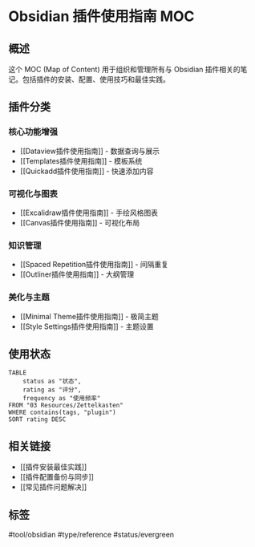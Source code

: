 # Obsidian 插件使用指南 MOC

## 概述
这个 MOC (Map of Content) 用于组织和管理所有与 Obsidian 插件相关的笔记。包括插件的安装、配置、使用技巧和最佳实践。

## 插件分类
### 核心功能增强
- [[Dataview插件使用指南]] - 数据查询与展示
- [[Templates插件使用指南]] - 模板系统
- [[Quickadd插件使用指南]] - 快速添加内容

### 可视化与图表
- [[Excalidraw插件使用指南]] - 手绘风格图表
- [[Canvas插件使用指南]] - 可视化布局

### 知识管理
- [[Spaced Repetition插件使用指南]] - 间隔重复
- [[Outliner插件使用指南]] - 大纲管理

### 美化与主题
- [[Minimal Theme插件使用指南]] - 极简主题
- [[Style Settings插件使用指南]] - 主题设置

## 使用状态
```dataview
TABLE 
    status as "状态",
    rating as "评分",
    frequency as "使用频率"
FROM "03 Resources/Zettelkasten"
WHERE contains(tags, "plugin")
SORT rating DESC
```

## 相关链接
- [[插件安装最佳实践]]
- [[插件配置备份与同步]]
- [[常见插件问题解决]]

## 标签
#tool/obsidian #type/reference #status/evergreen 